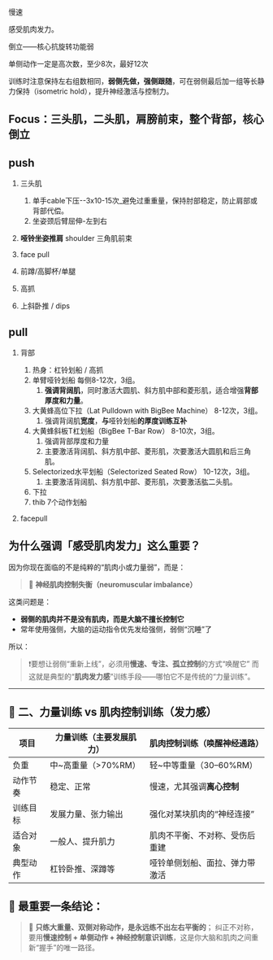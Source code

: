 慢速

感受肌肉发力。

倒立——核心抗旋转功能弱

单侧动作一定是高次数，至少8次，最好12次

训练时注意保持左右组数相同，**弱侧先做，强侧跟随**，可在弱侧最后加一组等长静力保持（isometric hold），提升神经激活与控制力。



## Focus：三头肌，二头肌，肩膀前束，整个背部，核心倒立

## push

1. 三头肌
    1. 单手cable下压--3x10-15次_避免过重重量，保持肘部稳定，防止肩部或背部代偿。
    2. 坐姿颈后臂屈伸-左到右

2. **哑铃坐姿推肩** shoulder 三角肌前束
3. face pull
4. 前蹲/高脚杯/单腿
5. 高抓
6. 上斜卧推 / dips

## pull

1. 背部

    1. 热身：杠铃划船 / 高抓 
    2. 单臂哑铃划船 每侧8-12次，3组。
        1. **强调背阔肌**，同时激活大圆肌、斜方肌中部和菱形肌，适合增强**背部厚度和力量**。
    3. 大黄蜂高位下拉（Lat Pulldown with BigBee Machine） 8-12次，3组。
        1. 强调背阔肌**宽度**，**与**哑铃划船**的厚度训练互补**
    4. 大黄蜂斜板T杠划船（BigBee T-Bar Row） 8-10次，3组。
        1. 强调背部厚度和力量
        2. 主要激活背阔肌、斜方肌中部、菱形肌，次要激活大圆肌和后三角肌。
    5. Selectorized水平划船（Selectorized Seated Row） 10-12次，3组。
        1. 主要激活背阔肌、斜方肌中部、菱形肌，次要激活肱二头肌。
    6. 下拉
    7. thib 7个动作划船

2. facepull



## 为什么强调「感受肌肉发力」这么重要？

因为你现在面临的不是纯粹的“肌肉小或力量弱”，而是：

> 🎯 **神经肌肉控制失衡（neuromuscular imbalance）**

这类问题是：

- **弱侧的肌肉并不是没有肌肉，而是大脑不擅长控制它**
- 常年使用强侧，大脑的运动指令优先发给强侧，弱侧“沉睡”了

所以：

> ❗要想让弱侧“重新上线”，必须用**慢速、专注、孤立控制**的方式“唤醒它”
>  而这就是典型的“**肌肉发力感**”训练手段——哪怕它不是传统的“力量训练”。

------

## 🧱 二、力量训练 vs 肌肉控制训练（发力感）

| 项目     | 力量训练（主要发展肌力） | 肌肉控制训练（唤醒神经通路）   |
| -------- | ------------------------ | ------------------------------ |
| 负重     | 中~高重量（>70%RM）      | 轻~中等重量（30–60%RM）        |
| 动作节奏 | 稳定、正常               | 慢速，尤其强调**离心控制**     |
| 训练目标 | 发展力量、张力输出       | 强化对某块肌肉的“神经连接”     |
| 适合对象 | 一般人、提升肌力         | 肌肉不平衡、不对称、受伤后重建 |
| 典型动作 | 杠铃卧推、深蹲等         | 哑铃单侧划船、面拉、弹力带激活 |

## 🏁 最重要一条结论：

> 🎯 **只练大重量、双侧对称动作，是永远练不出左右平衡的**；
>  纠正不对称，要用**慢速控制 + 单侧动作 + 神经控制意识训练**，这是你大脑和肌肉之间重新“握手”的唯一路径。
